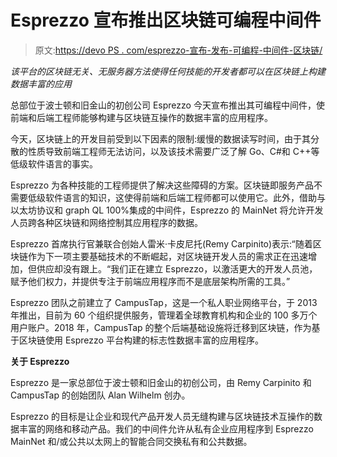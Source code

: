 # Esprezzo 宣布推出区块链可编程中间件

> 原文:[https://devo PS . com/esprezzo-宣布-发布-可编程-中间件-区块链/](https://devops.com/esprezzo-announces-launch-programmable-middleware-blockchain/)

*该平台的区块链无关、无服务器方法使得任何技能的开发者都可以在区块链上构建数据丰富的应用*

总部位于波士顿和旧金山的初创公司 Esprezzo 今天宣布推出其可编程中间件，使前端和后端工程师能够构建与区块链互操作的数据丰富的应用程序。

今天，区块链上的开发目前受到以下因素的限制:缓慢的数据读写时间，由于其分散的性质导致前端工程师无法访问，以及该技术需要广泛了解 Go、C#和 C++等低级软件语言的事实。

Esprezzo 为各种技能的工程师提供了解决这些障碍的方案。区块链即服务产品不需要低级软件语言的知识，这使得前端和后端工程师都可以使用它。此外，借助与以太坊协议和 graph QL 100%集成的中间件，Esprezzo 的 MainNet 将允许开发人员跨各种区块链和网络控制其应用程序的数据。

Esprezzo 首席执行官兼联合创始人雷米·卡皮尼托(Remy Carpinito)表示:“随着区块链作为下一项主要基础技术的不断崛起，对区块链开发人员的需求正在迅速增加，但供应却没有跟上。“我们正在建立 Esprezzo，以激活更大的开发人员池，赋予他们权力，并提供专注于前端应用程序而不是底层架构所需的工具。”

Esprezzo 团队之前建立了 CampusTap，这是一个私人职业网络平台，于 2013 年推出，目前为 60 个组织提供服务，管理着全球教育机构和企业的 100 多万个用户账户。2018 年，CampusTap 的整个后端基础设施将迁移到区块链，作为基于区块链使用 Esprezzo 平台构建的标志性数据丰富的应用程序。

**关于 Esprezzo**

Esprezzo 是一家总部位于波士顿和旧金山的初创公司，由 Remy Carpinito 和 CampusTap 的创始团队 Alan Wilhelm 创办。

Esprezzo 的目标是让企业和现代产品开发人员无缝构建与区块链技术互操作的数据丰富的网络和移动产品。我们的中间件允许从私有企业应用程序到 Esprezzo MainNet 和/或公共以太网上的智能合同交换私有和公共数据。